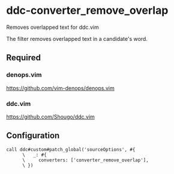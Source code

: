 # ddc-converter_remove_overlap

Removes overlapped text for ddc.vim

The filter removes overlapped text in a candidate's word.

## Required

### denops.vim

https://github.com/vim-denops/denops.vim

### ddc.vim

https://github.com/Shougo/ddc.vim

## Configuration

```vim
call ddc#custom#patch_global('sourceOptions', #{
      \   _: #{
      \     converters: ['converter_remove_overlap'],
      \ })
```
